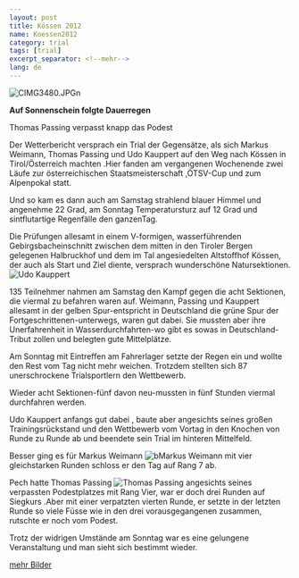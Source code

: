 ```yaml
---
layout: post
title: Kössen 2012
name: Koessen2012
category: trial
tags: [trial]
excerpt_separator: <!--mehr-->
lang: de
---
```


![CIMG3480.JPGn](https://lh5.googleusercontent.com/-fFX8SkBwjWY/UHrbxPpym7I/AAAAAAAADGo/-dzwVrcGjZ0/s800/CIMG3480.JPG)

**Auf Sonnenschein folgte Dauerregen**

Thomas Passing verpasst knapp das Podest

<!--mehr-->

Der Wetterbericht versprach ein Trial der Gegensätze, als sich Markus Weimann, Thomas Passing und Udo Kauppert auf den Weg nach Kössen in Tirol/Österreich machten .Hier fanden am vergangenen Wochenende zwei Läufe zur österreichischen Staatsmeisterschaft ,ÖTSV-Cup und zum Alpenpokal statt.

Und so kam es dann auch am Samstag strahlend blauer Himmel und angenehme 22 Grad, am Sonntag Temperatursturz auf 12 Grad und sintflutartige Regenfälle den ganzenTag.

Die Prüfungen allesamt in einem V-formigen, wasserführenden  Gebirgsbacheinschnitt zwischen dem mitten in den Tiroler Bergen gelegenen Halbruckhof und dem im Tal angesiedelten Altstoffhof Kössen, der auch als Start und Ziel diente, versprach wunderschöne Natursektionen. ![Udo Kauppert](https://lh6.googleusercontent.com/-L6A-w66aEt8/UHrbreDa5aI/AAAAAAAADGg/j0iZjdBqSbU/s800/CIMG3477.JPG)

135 Teilnehmer nahmen am Samstag den Kampf gegen die acht Sektionen, die viermal zu befahren waren auf. Weimann, Passing und Kauppert allesamt in der gelben Spur-entspricht in Deutschland die grüne Spur der Fortgeschrittenen-unterwegs, waren gut dabei. Sie mussten aber  ihre Unerfahrenheit in Wasserdurchfahrten-wo gibt es sowas in Deutschland-Tribut zollen und belegten gute Mittelplätze.

Am Sonntag mit Eintreffen am Fahrerlager setzte der Regen ein und wollte den Rest vom Tag nicht mehr weichen. Trotzdem stellten sich 87 unerschrockene Trialsportlern den Wettbewerb.

Wieder acht Sektionen-fünf davon neu-mussten in fünf Stunden viermal durchfahren werden.

Udo Kauppert anfangs gut dabei , baute aber angesichts seines großen Trainingsrückstand und den Wettbewerb vom Vortag in den Knochen von Runde zu Runde ab und beendete sein Trial im hinteren Mittelfeld.

Besser ging es für Markus Weimann ![bMarkus Weimann](https://lh6.googleusercontent.com/-Xh3soEibW8g/UHrdXpO5fUI/AAAAAAAADII/KpMxxZ7X2e8/s800/CIMG3515.JPG) mit vier gleichstarken Runden schloss er den Tag auf Rang 7 ab.

Pech hatte Thomas Passing ![Thomas Passing](https://lh6.googleusercontent.com/-MRQ2ey_kpzQ/UHrde7ssRiI/AAAAAAAADIQ/gsksPWzhmDk/s800/CIMG3516.JPG) angesichts seines verpassten Podestplatzes mit Rang Vier, war er doch drei Runden auf Siegkurs .Aber mit einer verpatzten vierten Runde, er setzte in der letzten Runde so viele Füsse wie in den drei vorausgegangenen zusammen, rutschte er noch vom Podest.

Trotz der widrigen Umstände am Sonntag  war es eine gelungene Veranstaltung und man sieht sich bestimmt wieder.

[ mehr Bilder ](https://plus.google.com/photos/108656924518465552879)
